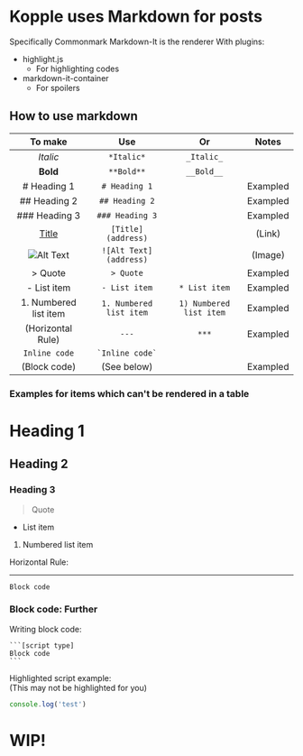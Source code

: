 # Kopple uses Markdown for posts
Specifically Commonmark
Markdown-It is the renderer
With plugins:
- highlight.js
  - For highlighting codes
- markdown-it-container
  - For spoilers

## How to use markdown
|To make|Use|Or|Notes|
|:-:|:-:|:-:|:-:|
|*Italic*|`*Italic*`|`_Italic_`|
|**Bold**|`**Bold**`|`__Bold__`|
|# Heading 1|`# Heading 1`||Exampled|
|## Heading 2|`## Heading 2`||Exampled|
|### Heading 3|`### Heading 3`||Exampled|
|[Title](address)|`[Title](address)`||(Link)|
|![Alt Text](address)|`![Alt Text](address)`||(Image)|
|> Quote|`> Quote`||Exampled|
|- List item|`- List item`|`* List item`|Exampled|
|1. Numbered list item|`1. Numbered list item`|`1) Numbered list item`|Exampled|
|(Horizontal Rule)|`---`|`***`|Exampled|
|`Inline code`|`` `Inline code` ``|||
|(Block code)|(See below)||Exampled|

### Examples for items which can't be rendered in a table

# Heading 1

## Heading 2

### Heading 3

> Quote

- List item

1. Numbered list item

Horizontal Rule:

---

```
Block code
```

### Block code: Further
Writing block code:
````
```[script type]
Block code
```
````

Highlighted script example:  
(This may not be highlighted for you)
```js
console.log('test')
```

# WIP!